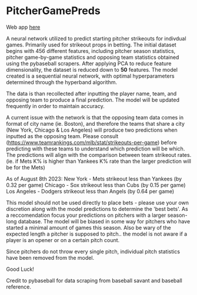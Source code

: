 # PitcherGamePreds

Web app [here](https://pitcher-k-preds.anvil.app/)

A neural network utilized to predict starting pitcher strikeouts for indivdual games. Primarily used for strikeout props in betting. The initial dataset begins with 456 different features, including pitcher season statistics, pitcher game-by-game statistics and opposing team statistics obtained using the pybaseball scrapers. After applying PCA to reduce feature dimensionality, the dataset is reduced down to **50** features. The model created is a sequential neural network, with optimal hyperparameters determined through the hyperband algorithm.

The data is than recollected after inputting the player name, team, and opposing team to produce a final prediction. The model will be updated frequently in order to maintain accuracy. 

A current issue with the network is that the opposing team data comes in format of city name (ie. Boston), and therefore the teams that share a city (New York, Chicago & Los Angeles) will produce two predictions when inputted as the opposing team. Please consult (https://www.teamrankings.com/mlb/stat/strikeouts-per-game) before predicting with these teams to understand which prediction will be which. The predictions will align with the comparison between team strikeout rates. (ie. if Mets K% is higher than Yankees K% rate than the larger prediction will be for the Mets)

As of August 8th 2023:
New York - Mets strikeout less than Yankees (by 0.32 per game)
Chicago - Sox strikeout less than Cubs (by 0.15 per game)
Los Angeles - Dodgers strikeout less than Angels (by 0.64 per game)

This model should not be used directly to place bets - please use your own discretion along with the model predictions to determine the 'best bets'. As a reccomendation focus your predictions on pitchers with a larger season-long database. The model will be biased in some way for pitchers who have started a minimal amount of games this season. Also be wary of the expected length a pitcher is supposed to pitch.. the model is not aware if a player is an opener or on a certain pitch count. 

Since pitchers do not throw every single pitch, individual pitch statistics have been removed from the model. 

Good Luck!





Credit to pybaseball for data scraping from baseball savant and baseball reference. 
